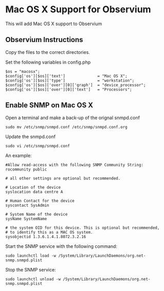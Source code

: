 # Mac OS X Support for Observium
This will add Mac OS X support to Observium

## Observium Instructions
Copy the files to the correct directories.

Set the following variables in config.php

	$os = "macosx";
	$config['os'][$os]['text']              = "Mac OS X";
	$config['os'][$os]['type']              = "workstation";
	$config['os'][$os]['over'][0]['graph']  = "device_processor";
	$config['os'][$os]['over'][0]['text']   = "Processors";

## Enable SNMP on Mac OS X
Open a terminal and make a back-up of the orignal snmpd.conf

	sudo mv /etc/snmp/snmpd.conf /etc/snmp/snmpd.conf.org

Update the snmpd.conf

	sudo vi /etc/snmp/snmpd.conf

An example:

	#Allow read-access with the following SNMP Community String:
	rocommunity public
		
	# all other settings are optional but recommended.
	
	# Location of the device
	syslocation data centre A
	
	# Human Contact for the device
	syscontact SysAdmin
	
	# System Name of the device
	sysName SystemName
	
	# the system OID for this device. This is optional but recommended,
	# to identify this as a MAC OS system.
	sysobjectid 1.3.6.1.4.1.8072.3.2.16

Start the SNMP service with the following command:

	sudo launchctl load -w /System/Library/LaunchDaemons/org.net-snmp.snmpd.plist

Stop the SNMP service:

	sudo launchctl unload -w /System/Library/LaunchDaemons/org.net-snmp.snmpd.plist

